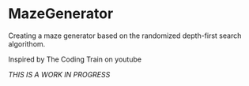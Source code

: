 # MazeGenerator


Creating a maze generator based on the randomized depth-first search algorithom.

Inspired by The Coding Train on youtube

*THIS IS A WORK IN PROGRESS*
